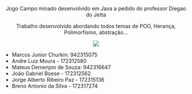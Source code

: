 

<p align="center"> Jogo Campo minado desenvolvido em Java a pedido do professor Diegao do Jetta </p>
<p align="center">Trabalho desenvolvido abordando todos temas de POO, Herança, Polimorfismo, abstração...</p>


<div align="center">
<img src="[![WhatsApp Image 2023-06-26 at 9 31 09 AM](https://github.com/MarcosCK/TrabalhoFacul-Campo/assets/103136917/b044ec8d-ccd6-4b11-879e-7a750aefd8eb)](https://github.com/MarcosCK/TrabalhoFacul-Campo/issues/2#issue-1774909451)"/>
</div>





* Marcos Junior Churkin: 942315075
* Andre Luiz Moura - 172312580
* Mateus Demenjon de Souza: 942316647
* João Gabriel Boese - 172312562
* Jorge Alberto Ribeiro Paz - 172315136
* Breno Antonio da Silva - 172317274

